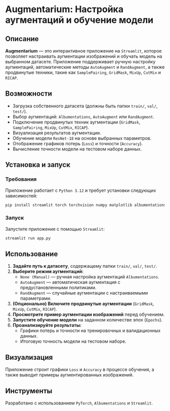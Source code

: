 # Augmentarium: Настройка аугментаций и обучение модели

## Описание
**Augmentarium** — это интерактивное приложение на `Streamlit`, которое позволяет настраивать аугментации изображений и обучать модель на выбранном датасете. Приложение поддерживает ручную настройку аугментаций, автоматические методы `AutoAugment` и `RandAugment`, а также продвинутые техники, такие как `SamplePairing`, `GridMask`, `MixUp`, `CutMix` и `RICAP`.

## Возможности
- Загрузка собственного датасета (должны быть папки `train/`, `val/`, `test/`).
- Выбор аугментаций: `Albumentations`, `AutoAugment` или `RandAugment`.
- Подключение продвинутых техник аугментации (`GridMask`, `SamplePairing`, `MixUp`, `CutMix`, `RICAP`).
- Визуализация результатов аугментации.
- Обучение модели `ResNet-18` на основе выбранных параметров.
- Отображение графиков потерь (`Loss`) и точности (`Accuracy`).
- Вычисление точности модели на тестовом наборе данных.

## Установка и запуск

### Требования
Приложение работает с `Python 3.12` и требует установки следующих зависимостей:

```sh
pip install streamlit torch torchvision numpy matplotlib albumentations opencv-python
```

### Запуск
Запустите приложение с помощью `Streamlit`:

```sh
streamlit run app.py
```

## Использование
1. **Задайте путь к датасету**, содержащему папки `train/`, `val/`, `test/`.
2. **Выберите режим аугментаций:**
   - `None (Manual)` — ручная настройка аугментаций `Albumentations`.
   - `AutoAugment` — автоматическая аугментация с предустановленными политиками.
   - `RandAugment` — случайные аугментации с настраиваемыми параметрами.
3. **(Опционально) Включите продвинутые аугментации** (`GridMask`, `MixUp`, `CutMix`, `RICAP`).
4. **Просмотрите пример аугментации изображений** перед обучением.
5. **Запустите обучение модели** на заданном количестве эпох (`Epochs`).
6. **Проанализируйте результаты:**
   - Графики потерь и точности на тренировочных и валидационных данных.
   - Итоговую точность модели на тестовом наборе.

## Визуализация
Приложение строит графики `Loss` и `Accuracy` в процессе обучения, а также выводит примеры аугментированных изображений.

## Инструменты
Разработано с использованием `PyTorch`, `Albumentations` и `Streamlit`.
